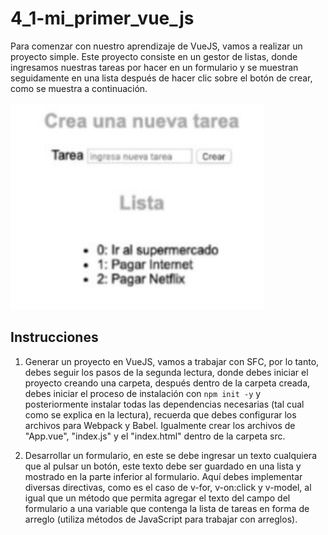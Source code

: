 # 4_1-mi_primer_vue_js

Para comenzar con nuestro aprendizaje de VueJS, vamos a realizar un proyecto simple. Este proyecto consiste en un gestor de listas, donde ingresamos nuestras tareas por hacer en un formulario y se muestran seguidamente en una lista después de hacer clic sobre el botón de crear, como se muestra a continuación.

![Foto1](README_Files/Foto1.jpg)

## Instrucciones

1. Generar un proyecto en VueJS, vamos a trabajar con SFC, por lo tanto, debes seguir los pasos de la segunda lectura, donde debes iniciar el proyecto creando una carpeta, después dentro de la carpeta creada, debes iniciar el proceso de instalación con ``` npm init -y ``` y posteriormente instalar todas las dependencias necesarias (tal cual como se explica en la lectura), recuerda que debes configurar los archivos para Webpack y Babel. Igualmente crear los archivos de "App.vue", "index.js" y el "index.html" dentro de la carpeta src.

1. Desarrollar un formulario, en este se debe ingresar un texto cualquiera que al pulsar un botón, este texto debe ser guardado en una lista y mostrado en la parte inferior al formulario. Aquí debes implementar diversas directivas, como es el caso de v-for, v-on:click y v-model, al igual que un método que permita agregar el texto del campo del formulario a una variable que contenga la lista de tareas en forma de arreglo (utiliza métodos de JavaScript para trabajar con arreglos).
